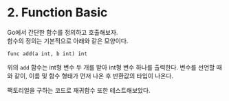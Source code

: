 # 2. Function Basic

Go에서 간단한 함수를 정의하고 호출해보자.\
함수의 정의는 기본적으로 아래와 같은 모양이다.

`func add(a int, b int) int`

위의 `add` 함수는 int형 변수 두 개를 받아 int형 변수 하나를 출력한다. 변수를 선언할 때와 같이, 이름 및 함수 형태가 먼저 나온 후 반환값의 타입이 나온다.

팩토리얼을 구하는 코드로 재귀함수 또한 테스트해보았다.
